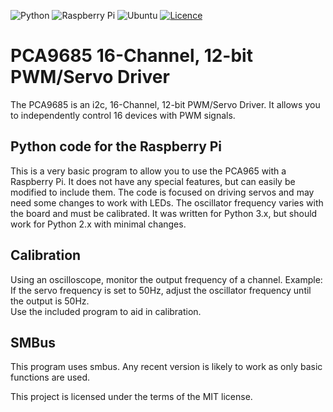 ![Python](https://img.shields.io/badge/python-3670A0?style=for-the-badge&logo=python&logoColor=ffdd54)
![Raspberry Pi](https://img.shields.io/badge/-RaspberryPi-C51A4A?style=for-the-badge&logo=Raspberry-Pi)
![Ubuntu](https://img.shields.io/badge/Ubuntu-E95420?style=for-the-badge&logo=ubuntu&logoColor=white)
[![Licence](https://img.shields.io/github/license/Ileriayo/markdown-badges?style=for-the-badge)](./LICENSE)
# PCA9685 16-Channel, 12-bit PWM/Servo Driver

The PCA9685 is an i2c, 16-Channel, 12-bit PWM/Servo Driver.  It allows you to independently control 16 devices with PWM signals.  

## Python code for the Raspberry Pi
This is a very basic program to allow you to use the PCA965 with a Raspberry Pi. It does not have any special features, but can easily be modified to include them.  The code is focused on driving servos and may need some changes to work with LEDs. The oscillator frequency varies with the board and must be calibrated.  It was written for Python 3.x, but should work for Python 2.x with minimal changes.  

## Calibration
Using an oscilloscope, monitor the output frequency of a channel.  Example: If the servo frequency is set to 50Hz, adjust the oscillator frequency until the output is 50Hz.  
Use the included program to aid in calibration.  

## SMBus
This program uses smbus.  Any recent version is likely to work as only basic functions are used.  
  
This project is licensed under the terms of the MIT license.  
